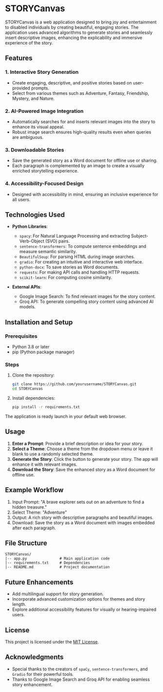 # STORYCanvas

STORYCanvas is a web application designed to bring joy and entertainment to disabled individuals by creating beautiful, engaging stories. The application uses advanced algorithms to generate stories and seamlessly insert descriptive images, enhancing the explicability and immersive experience of the story.

## Features

### 1. Interactive Story Generation
- Create engaging, descriptive, and positive stories based on user-provided prompts.
- Select from various themes such as Adventure, Fantasy, Friendship, Mystery, and Nature.

### 2. AI-Powered Image Integration
- Automatically searches for and inserts relevant images into the story to enhance its visual appeal.
- Robust image search ensures high-quality results even when queries are ambiguous.

### 3. Downloadable Stories
- Save the generated story as a Word document for offline use or sharing.
- Each paragraph is complemented by an image to create a visually enriched storytelling experience.

### 4. Accessibility-Focused Design
- Designed with accessibility in mind, ensuring an inclusive experience for all users.

## Technologies Used

- **Python Libraries**:
  - `spacy`: For Natural Language Processing and extracting Subject-Verb-Object (SVO) pairs.
  - `sentence-transformers`: To compute sentence embeddings and measure semantic similarity.
  - `BeautifulSoup`: For parsing HTML during image searches.
  - `gradio`: For creating an intuitive and interactive web interface.
  - `python-docx`: To save stories as Word documents.
  - `requests`: For making API calls and handling HTTP requests.
  - `scikit-learn`: For computing cosine similarity.

- **External APIs**:
  - Google Image Search: To find relevant images for the story content.
  - Groq API: To generate compelling story content using advanced AI models.

## Installation and Setup

### Prerequisites
- Python 3.8 or later
- pip (Python package manager)

### Steps
1. Clone the repository:
   ```bash
   git clone https://github.com/yourusername/STORYCanvas.git
   cd STORYCanvas
   ```
2. Install dependencies:
   ```bash
   pip install -r requirements.txt
   ```


The application is ready launch in your default web browser.

## Usage

1. **Enter a Prompt**: Provide a brief description or idea for your story.
2. **Select a Theme**: Choose a theme from the dropdown menu or leave it blank to use a randomly selected theme.
3. **Generate the Story**: Click the button to generate your story. The app will enhance it with relevant images.
4. **Download the Story**: Save the enhanced story as a Word document for offline use.

## Example Workflow

1. Input Prompt: "A brave explorer sets out on an adventure to find a hidden treasure."
2. Select Theme: "Adventure"
3. Output: A rich story with descriptive paragraphs and beautiful images.
4. Download: Save the story as a Word document with images embedded after each paragraph.

## File Structure

```
STORYCanvas/
|-- app.py               # Main application code
|-- requirements.txt     # Dependencies
|-- README.md            # Project documentation

```

## Future Enhancements

- Add multilingual support for story generation.
- Incorporate advanced customization options for themes and story length.
- Explore additional accessibility features for visually or hearing-impaired users.

## License

This project is licensed under the [MIT License](LICENSE).

## Acknowledgments

- Special thanks to the creators of `spaCy`, `sentence-transformers`, and `Gradio` for their powerful tools.
- Thanks to Google Image Search and Groq API for enabling seamless story enhancement.

